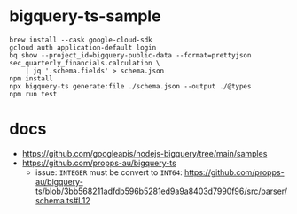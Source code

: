 # bigquery-ts-sample

```
brew install --cask google-cloud-sdk
gcloud auth application-default login
bq show --project_id=bigquery-public-data --format=prettyjson sec_quarterly_financials.calculation \
    | jq '.schema.fields' > schema.json
npm install
npx bigquery-ts generate:file ./schema.json --output ./@types
npm run test
```

# docs

- https://github.com/googleapis/nodejs-bigquery/tree/main/samples
- https://github.com/propps-au/bigquery-ts
  - issue: `INTEGER` must be convert to `INT64`: https://github.com/propps-au/bigquery-ts/blob/3bb568211adfdb596b5281ed9a9a8403d7990f96/src/parser/schema.ts#L12
